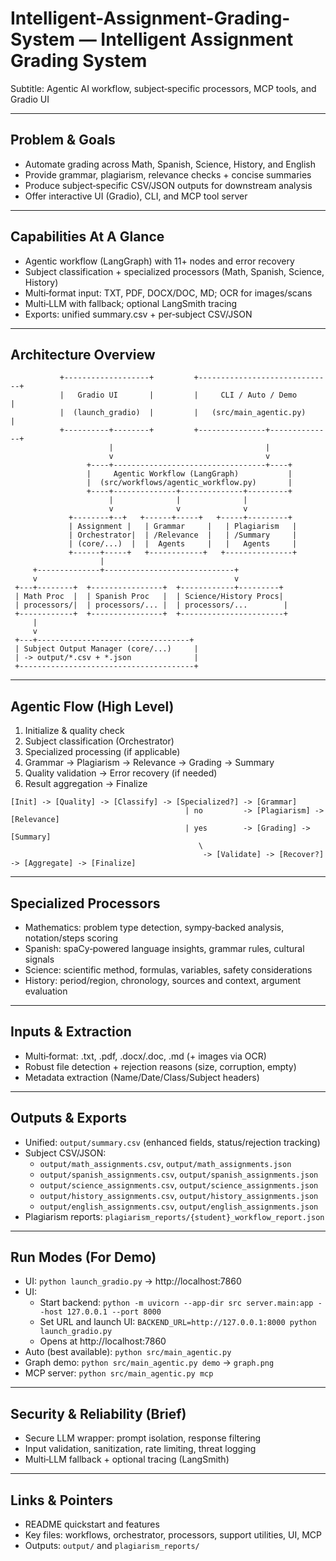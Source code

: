 # Intelligent-Assignment-Grading-System — Intelligent Assignment Grading System

Subtitle: Agentic AI workflow, subject‑specific processors, MCP tools, and Gradio UI

---

## Problem & Goals

- Automate grading across Math, Spanish, Science, History, and English
- Provide grammar, plagiarism, relevance checks + concise summaries
- Produce subject‑specific CSV/JSON outputs for downstream analysis
- Offer interactive UI (Gradio), CLI, and MCP tool server

---

## Capabilities At A Glance

- Agentic workflow (LangGraph) with 11+ nodes and error recovery
- Subject classification + specialized processors (Math, Spanish, Science, History)
- Multi‑format input: TXT, PDF, DOCX/DOC, MD; OCR for images/scans
- Multi‑LLM with fallback; optional LangSmith tracing
- Exports: unified summary.csv + per‑subject CSV/JSON

---

## Architecture Overview

```
           +-------------------+         +------------------------------+
           |   Gradio UI       |         |     CLI / Auto / Demo        |
           |  (launch_gradio)  |         |   (src/main_agentic.py)      |
           +----------+--------+         +---------------+--------------+
                      |                                  |
                      v                                  v
                 +----+----------------------------------+----+
                 |     Agentic Workflow (LangGraph)           |
                 |  (src/workflows/agentic_workflow.py)       |
                 +----+--------------+--------------+---------+
                      |              |              |
                      v              v              v
             +--------+--+   +------+-----+   +-----+---------+
             | Assignment |   | Grammar     |   | Plagiarism   |
             | Orchestrator|  | /Relevance  |   | /Summary     |
             | (core/...)  |  |  Agents     |   |   Agents     |
             +------+-----+   +------------+   +---------------+
                    |
     +--------------+-----------------------------+
     v                                            v
 +---+--------+  +----------------+  +------------+---------+
 | Math Proc  |  | Spanish Proc   |  | Science/History Procs|
 | processors/|  | processors/... |  | processors/...        |
 +------------+  +----------------+  +-----------------------+
     |
     v
 +---+----------------------------------+
 | Subject Output Manager (core/...)     |
 | -> output/*.csv + *.json              |
 +---------------------------------------+
```

---

## Agentic Flow (High Level)

1) Initialize & quality check
2) Subject classification (Orchestrator)
3) Specialized processing (if applicable)
4) Grammar → Plagiarism → Relevance → Grading → Summary
5) Quality validation → Error recovery (if needed)
6) Result aggregation → Finalize

```
[Init] -> [Quality] -> [Classify] -> [Specialized?] -> [Grammar]
                                       | no         -> [Plagiarism] -> [Relevance]
                                       | yes        -> [Grading] -> [Summary]
                                          \
                                           -> [Validate] -> [Recover?] -> [Aggregate] -> [Finalize]
```

---

## Specialized Processors

- Mathematics: problem type detection, sympy‑backed analysis, notation/steps scoring
- Spanish: spaCy‑powered language insights, grammar rules, cultural signals
- Science: scientific method, formulas, variables, safety considerations
- History: period/region, chronology, sources and context, argument evaluation

---

## Inputs & Extraction

- Multi‑format: .txt, .pdf, .docx/.doc, .md (+ images via OCR)
- Robust file detection + rejection reasons (size, corruption, empty)
- Metadata extraction (Name/Date/Class/Subject headers)

---

## Outputs & Exports

- Unified: `output/summary.csv` (enhanced fields, status/rejection tracking)
- Subject CSV/JSON:
  - `output/math_assignments.csv`, `output/math_assignments.json`
  - `output/spanish_assignments.csv`, `output/spanish_assignments.json`
  - `output/science_assignments.csv`, `output/science_assignments.json`
  - `output/history_assignments.csv`, `output/history_assignments.json`
  - `output/english_assignments.csv`, `output/english_assignments.json`
- Plagiarism reports: `plagiarism_reports/{student}_workflow_report.json`

---

## Run Modes (For Demo)

- UI: `python launch_gradio.py` → http://localhost:7860
- UI:
  - Start backend: `python -m uvicorn --app-dir src server.main:app --host 127.0.0.1 --port 8000`
  - Set URL and launch UI: `BACKEND_URL=http://127.0.0.1:8000 python launch_gradio.py`
  - Opens at http://localhost:7860
- Auto (best available): `python src/main_agentic.py`
- Graph demo: `python src/main_agentic.py demo` → `graph.png`
- MCP server: `python src/main_agentic.py mcp`

---

## Security & Reliability (Brief)

- Secure LLM wrapper: prompt isolation, response filtering
- Input validation, sanitization, rate limiting, threat logging
- Multi‑LLM fallback + optional tracing (LangSmith)

---

## Links & Pointers

- README quickstart and features
- Key files: workflows, orchestrator, processors, support utilities, UI, MCP
- Outputs: `output/` and `plagiarism_reports/`




